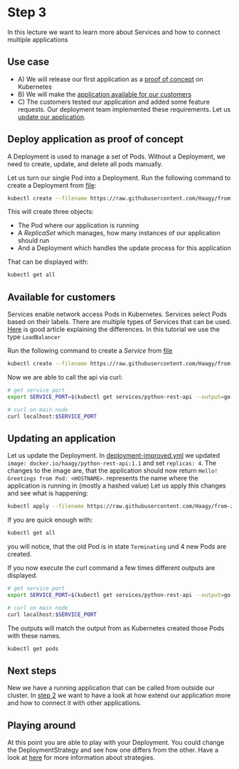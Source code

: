 # Step 3
In this lecture we want to learn more about Services and how to connect multiple applications

## Use case
* A) We will release our first application as a [proof of concept](#deploy-application-as-proof-of-concept) on Kubernetes
* B) We will make the [application available for our customers](#available-for-customers)
* C) The customers tested our application and added some feature requests. 
Our deployment team implemented these requirements. Let us [update our application](#updating-an-application).

## Deploy application as proof of concept
A Deployment is used to manage a set of Pods.
Without a Deployment, we need to create, update, and delete all pods manually.

Let us turn our single Pod into a Deployment.
Run the following command to create a Deployment from [file](k8s/deployment.yml):
```bash
kubectl create --filename https://raw.githubusercontent.com/Haagy/from-zero-to-k8s/step/v2/k8s/deployment.yml
```
This will create three objects:
* The Pod where our application is running
* A *ReplicaSet* which manages, how many instances of our application should run
* And a Deployment which handles the update process for this application

That can be displayed with:
```bash
kubectl get all
```

## Available for customers
Services enable network access Pods in Kubernetes.
Services select Pods based on their labels.
There are multiple types of Services that can be used. 
[Here](https://medium.com/google-cloud/kubernetes-nodeport-vs-loadbalancer-vs-ingress-when-should-i-use-what-922f010849e0) is good article explaining the differences.
In this tutorial we use the type `LoadBalancer`

Run the following command to create a *Service* from [file](k8s/service.yml)
```bash
kubectl create --filename https://raw.githubusercontent.com/Haagy/from-zero-to-k8s/step/v2/k8s/service.yml
```

Now we are able to call the api via curl:
```bash
# get service port
export SERVICE_PORT=$(kubectl get services/python-rest-api --output=go-template='{{(index .spec.ports 0).nodePort}}')

# curl on main node
curl localhost:$SERVICE_PORT
```

## Updating an application
Let us update the Deployment. 
In [deployment-improved.yml](k8s/deployment-improved.yml) we updated `image: docker.io/haagy/python-rest-api:1.1` and set `replicas: 4`.
The changes to the image are, that the application should now return `Hello! Greetings from Pod: <HOSTNAME>`.
<HOSTNAME> represents the name where the application is running in (mostly a hashed value)
Let us apply this changes and see what is happening:
```bash
kubectl apply --filename https://raw.githubusercontent.com/Haagy/from-zero-to-k8s/step/v2/k8s/deployment-improved.yml
```
If you are quick enough with:
```bash
kubectl get all
```
you will notice, that the old Pod is in state `Terminating` und 4 new Pods are created.

If you now execute the curl command a few times different outputs are displayed.
```bash
# get service port
export SERVICE_PORT=$(kubectl get services/python-rest-api --output=go-template='{{(index .spec.ports 0).nodePort}}')

# curl on main node
curl localhost:$SERVICE_PORT
```


The outputs will match the output from as Kubernetes created those Pods with these names.
```bash
kubectl get pods
```

## Next steps
New we have a running application that can be called from outside our cluster.
In [step 2](https://github.com/Haagy/from-zero-to-k8s/tree/step/v2) we want to have a look at how extend our application more and how to connect it with other applications.


## Playing around
At this point you are able to play with your Deployment.
You could change the DeploymentStrategy and see how one differs from the other.
Have a look at [here](https://blog.container-solutions.com/kubernetes-deployment-strategies) for more information about strategies.
